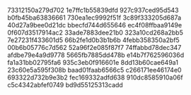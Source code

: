 73312150a279d702
1e7ffc1b55839dfd
927c937ced95d543
b0fb45ba63836661
730ea1ec9992f51f
3c89f333205d687a
40d27a9bee0d21dc
bbecfd744d655646
ec4f08ffbaa9149e
0f607d3517914ac2
33ade7883dee21b0
323a10cd268a2bb5
7e27231f433601d5
66b2fe1d0b3b1b6b
4febb358350a2bf5
00b6b05776c7d562
52a96f2e085f87f7
74ffabbd78dec347
afdbe79e4a9d9778
5665fb7885dd478b
e14b7f762596036d
fa1a31bb02795fa6
935c3eb0f916601e
8dd13b60cae649a1
23c60e5a595f308b
baad01faab6566c5
c266171ee46174e0
693322d732b9e3b2
fec169332adfd638
910dc8585910a06f
c5c4342abfef0749
bd9d55125313cadd
